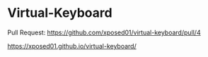# Virtual-Keyboard

Pull Request: https://github.com/xposed01/virtual-keyboard/pull/4

https://xposed01.github.io/virtual-keyboard/
